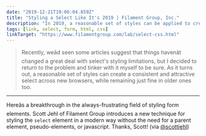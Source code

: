 ```yaml
---
date: "2019-12-21T19:06:04.859Z"
title: "Styling a Select Like It's 2019 | Filament Group, Inc."
description: "In 2019, a reasonable set of styles can be applied to create a consistent and attractive select across new browsers, while remaining just fine in older ones too."
tags: [link, select, form, html, css]
linkTarget: "https://www.filamentgroup.com/lab/select-css.html"
---
```

> Recently, weâd seen some articles suggest that things havenât changed a great deal with select's styling limitations, but I decided to return to the problem and tinker with it myself to be sure. As it turns out, a reasonable set of styles can create a consistent and attractive select across new browsers, while remaining just fine in older ones too.
---

Hereâs a breakthrough in the always-frustrating field of styling form elements. Scott Jehl of Filament Group introduces a new technique for styling the `select` element in a modern way without the need for a parent element, pseudo-elements, or javascript. Thanks, Scott! (via [@scottjehl](https://twitter.com/scottjehl))